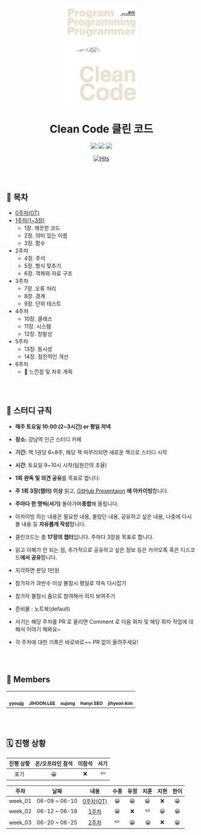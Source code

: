 <div align="center">
  <a href="https://product.kyobobook.co.kr/detail/S000001032980">
      <img src="cleanCode.jpeg" alt="Logo" width="200">
  </a>
  <h1>Clean Code 클린 코드</h1>
  <div>
    <img src="https://img.shields.io/badge/%EC%A0%80%EC%9E%90-%EB%A1%9C%EB%B2%84%ED%8A%B8%20C.%20%EB%A7%88%ED%8B%B4-e76f51?style=for-the-badge"/>
    <img src="https://img.shields.io/badge/%EC%B6%9C%ED%8C%90%EC%82%AC-%EC%9D%B8%EC%82%AC%EC%9D%B4%ED%8A%B8-faa307?style=for-the-badge"/>
    <img src="https://img.shields.io/badge/%EA%B8%B0%EA%B0%84-2023.06.09%20~%20-52b788?style=for-the-badge"/>

[![Hits](https://hits.seeyoufarm.com/api/count/incr/badge.svg?url=https%3A%2F%2Fgithub.com%2Fcode-bibliotheca%2Fclean-code&count_bg=%23AAB7ED&title_bg=%23555555&icon=&icon_color=%23E7E7E7&title=Visitors&edge_flat=false)](https://hits.seeyoufarm.com)

  </div>
</div>

<br/><br/>

## 📝 목차

- [0주차(OT)](https://github.com/code-bibliotheca/clean-code/blob/main/0%EC%A3%BC%EC%B0%A8/0%EC%A3%BC%EC%B0%A8.md)
- [1주차(1~3장)](https://github.com/code-bibliotheca/clean-code/blob/main/1%EC%A3%BC%EC%B0%A8/1%EC%A3%BC%EC%B0%A8.md)
  - 1장. 깨끗한 코드
  - 2장. 의미 있는 이름
  - 3장. 함수
- 2주차
  - 4장. 주석
  - 5장. 형식 맞추기
  - 6장. 객체와 자료 구조
- 3주차
  - 7장. 오류 처리
  - 8장. 경계
  - 9장. 단위 테스트
- 4주차
  - 10장. 클래스
  - 11장. 시스템
  - 12장. 창발성
- 5주차
  - 13장. 동시성
  - 14장. 점진적인 개선
- 6주차
  - 💬 느낀점 및 차후 계획

<br/><br/>

## 📌 스터디 규칙

- **매주 토요일 10:00 (2~3시간) or 평일 저녁**
- **장소:** 강남역 인근 스터디 카페
- **기간:** 책 1권당 6~8주, 해당 책 마무리되면 새로운 책으로 스터디 시작
- **시간**: 토요일 9~10시 시작(팀원간의 조율)
- **1회** **완독 및 의견 공유**를 목표로 합니다.
- **주 1회 3장(챕터) 이상** 읽고, <a href="https://github.com/code-bibliotheca/clean-code-presentation">GitHub Presentaion</a> **에 아카이빙**합니다.
- **주마다 한 명씩(서기)** 돌아가며**종합**해 올립니다.
- 아카이빙 하는 내용은 필요한 내용, 몰랐던 내용, 공유하고 싶은 내용, 나중에 다시 볼 내용 등 **자유롭게 작성**합니다.

- 클린코드는 총 **17장의 챕터**입니다. 주마다 3장을 목표로 합니다.
- 읽고 이해가 안 되는 점, 추가적으로 공유하고 싶은 정보 등은 카카오톡 혹은 디스코드**에서 공유**합니다.
- 지각하면 분당 1만원
- 참가자가 과반수 이상 불참시 평일로 약속 다시잡기
- 참가자 불참시 줌으로 참여해서 의지 보여주기
- 준비물 : 노트북(default)
- 서기는 해당 주차를 PR 로 올리면 Comment 로 다음 회차 및 해당 회차 작업에 대해서 이야기 해봐요~
- 각 주차에 대한 기록은 바로바로~~ PR 없이 올려주세요!

<br/><br/>

## 🐬 Members

<table>
  <tr>
    <td align="center"><a href="https://github.com/YoujungSon"><img src="https://avatars.githubusercontent.com/u/88040809?v=4" width="100px;" alt=""/> <br /><sub><b>yyoujg</b></sub></a><br />
    </td>
    <td align="center"><a href="https://github.com/jiji-hoon96"><img src="https://avatars.githubusercontent.com/u/94469974?v=4" width="100px;" alt=""/> <br /><sub><b>JIHOON LEE</b></sub></a><br /></td>
    <td align="center"><a href="https://github.com/bubobubobo"><img src="https://avatars.githubusercontent.com/u/58013476?v=4" width="100px;" alt=""/> <br /><sub><b>sujong</b></sub></a><br /></td>
    <td align="center"><a href="https://github.com/hanyiseo2"><img src="https://avatars.githubusercontent.com/u/122385460?v=4" width="100px;" alt=""/> <br /><sub><b>Hanyi SEO</b></sub></a><br /></td>
        <td align="center"><a href="https://github.com/jihyeon-kimy"><img src="https://avatars.githubusercontent.com/u/78922001?v=4" width="100px;" alt=""/> <br /><sub><b>jihyeon kim</b></sub></a><br /></td>

  </tr>
</table>

<br/><br/>

## 🗓️ 진행 상황

| 진행 상황 | 온/오프라인 참석 | 미참석 | 서기 |
| :-------: | :--------------: | :----: | :--: |
|   표기    |        😀        |   ❌   |  ✏️  |

|  주차   |     날짜      |                                                       내용                                                       | 수종 | 유정 | 지훈 | 지현 | 한이 |
| :-----: | :-----------: | :--------------------------------------------------------------------------------------------------------------: | :--: | :--: | :--: | :--: | :--: |
| week_01 | 06-09 ~ 06-10 | [0주차(OT)](https://github.com/code-bibliotheca/clean-code/blob/main/0%EC%A3%BC%EC%B0%A8/0%EC%A3%BC%EC%B0%A8.md) |  😀  |  😀  |  😀  |  ❌  |  😀  |
| week_02 | 06-12 ~ 06-18 |   [1주차](https://github.com/code-bibliotheca/clean-code/blob/main/1%EC%A3%BC%EC%B0%A8/1%EC%A3%BC%EC%B0%A8.md)   |  😀  |  ❌  |  ✏️  |  😀  |  😀  |
| week_03 | 06-20 ~ 06-25 |   [2주차](https://github.com/code-bibliotheca/clean-code/blob/main/1%EC%A3%BC%EC%B0%A8/1%EC%A3%BC%EC%B0%A8.md)   |  ✏️  |  😀  |  😀  |  ❌  |  😀  |

